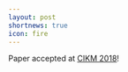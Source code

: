```yaml
---
layout: post
shortnews: true
icon: fire
---
```

Paper accepted at [CIKM 2018][link]!

[link]: https://www.cikm2018.units.it/
